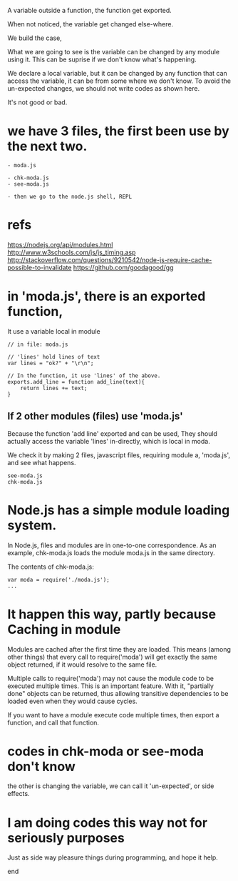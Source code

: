 
A variable outside a function, the function get exported.

When not noticed, the variable get changed else-where. 

We build the case,

What we are going to see is the variable can be changed by any module
using it.  This can be suprise if we don't know what's happening.

We declare a local variable, but it can be changed by any function
that can access the variable, it can be from some where we
don't know.  To avoid the un-expected changes, we should not write
codes as shown here.

It's not good or bad.


# we have 3 files, the first been use by the next two.

    - moda.js

    - chk-moda.js
    - see-moda.js

    - then we go to the node.js shell, REPL

# refs

https://nodejs.org/api/modules.html
http://www.w3schools.com/js/js_timing.asp
http://stackoverflow.com/questions/9210542/node-js-require-cache-possible-to-invalidate
https://github.com/goodagood/gg


# in 'moda.js', there is an exported function,

It use a variable local in module

    // in file: moda.js

    // 'lines' hold lines of text
    var lines = "ok?" + "\r\n";

    // In the function, it use 'lines' of the above.
    exports.add_line = function add_line(text){
        return lines += text;
    }

## If 2 other modules (files) use 'moda.js'

Because the function 'add line' exported and can be used,
They should actually access the variable 'lines' in-directly, which
is local in moda.

We check it by making 2 files, javascript files, requiring module a,
'moda.js',  and see what happens.

    see-moda.js
    chk-moda.js


# Node.js has a simple module loading system. 

In Node.js, files and modules are
in one-to-one correspondence. As an example, chk-moda.js loads the module moda.js
in the same directory.

The contents of chk-moda.js:

    var moda = require('./moda.js');
    ...




# It happen this way, partly because Caching in module

Modules are cached after the first time they are loaded. This means
(among other things) that every call to require('moda') will get
exactly the same object returned, if it would resolve to the same
file.

Multiple calls to require('moda') may not cause the module code to be
executed multiple times. This is an important feature. With it,
"partially done" objects can be returned, thus allowing transitive
dependencies to be loaded even when they would cause cycles.

If you want to have a module execute code multiple times, then export
a function, and call that function. 


# codes in chk-moda or see-moda don't know 

the other is changing the variable, we can call it 'un-expected', or
side effects.


# I am doing codes this way not for seriously purposes

Just as side way pleasure things during programming, and hope it help.

end

<!--
    2016 0118
    vim: set ft=markdown tw=69:
-->
